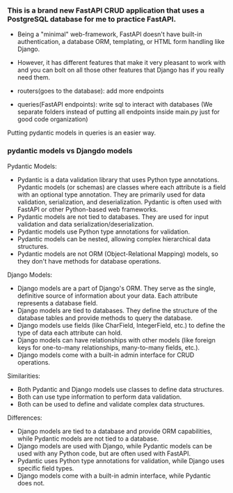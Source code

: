 ### This is a brand new FastAPI CRUD application that uses a PostgreSQL database for me to practice FastAPI.

- Being a "minimal" web-framework, FastAPI doesn't have built-in authentication, a database ORM, templating, or HTML form handling like Django.
- However, it has different features that make it very pleasant to work with and you can bolt on all those other features that Django has if you really need them.


- routers(goes to the database): add more endpoints
- queries(FastAPI endpoints): write sql to interact with databases
(We separate folders instead of putting all endpoints inside main.py just for good code organization)

Putting pydantic models in queries is an easier way.

### pydantic models vs Djangdo models

Pydantic Models:

- Pydantic is a data validation library that uses Python type annotations. Pydantic models (or schemas) are classes where each attribute is a field with an optional type annotation. They are primarily used for data validation, serialization, and deserialization. Pydantic is often used with FastAPI or other Python-based web frameworks.
- Pydantic models are not tied to databases. They are used for input validation and data serialization/deserialization.
- Pydantic models use Python type annotations for validation.
- Pydantic models can be nested, allowing complex hierarchical data structures.
- Pydantic models are not ORM (Object-Relational Mapping) models, so they don't have methods for database operations.

Django Models:

- Django models are a part of Django's ORM. They serve as the single, definitive source of information about your data. Each attribute represents a database field.
- Django models are tied to databases. They define the structure of the database tables and provide methods to query the database.
- Django models use fields (like CharField, IntegerField, etc.) to define the type of data each attribute can hold.
- Django models can have relationships with other models (like foreign keys for one-to-many relationships, many-to-many fields, etc.).
- Django models come with a built-in admin interface for CRUD operations.

Similarities:

- Both Pydantic and Django models use classes to define data structures.
- Both can use type information to perform data validation.
- Both can be used to define and validate complex data structures.

Differences:

- Django models are tied to a database and provide ORM capabilities, while Pydantic models are not tied to a database.
- Django models are used with Django, while Pydantic models can be used with any Python code, but are often used with FastAPI.
- Pydantic uses Python type annotations for validation, while Django uses specific field types.
- Django models come with a built-in admin interface, while Pydantic does not.

